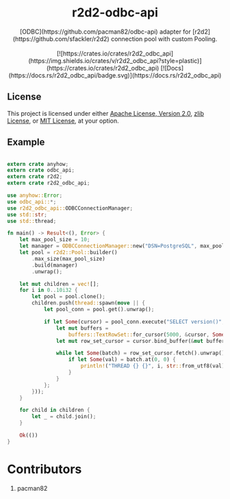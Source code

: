 <h1 align="center">
    r2d2-odbc-api
</h1>
<div align="center">
    [ODBC](https://github.com/pacman82/odbc-api) adapter for [r2d2](https://github.com/sfackler/r2d2) connection pool with custom Pooling.
</div>
<br />
<div align="center">
    [![https://crates.io/crates/r2d2_odbc_api](https://img.shields.io/crates/v/r2d2_odbc_api?style=plastic)](https://crates.io/crates/r2d2_odbc_api)
    [![Docs](https://docs.rs/r2d2_odbc_api/badge.svg)](https://docs.rs/r2d2_odbc_api)
</div>

## License

This project is licensed under either [Apache License, Version 2.0](LICENSE-APACHE), [zlib License](LICENSE-ZLIB), or [MIT License](LICENSE-MIT), at your option.


## Example

```rust

extern crate anyhow;
extern crate odbc_api;
extern crate r2d2;
extern crate r2d2_odbc_api;

use anyhow::Error;
use odbc_api::*;
use r2d2_odbc_api::ODBCConnectionManager;
use std::str;
use std::thread;

fn main() -> Result<(), Error> {
    let max_pool_size = 10;
    let manager = ODBCConnectionManager::new("DSN=PostgreSQL", max_pool_size);
    let pool = r2d2::Pool::builder()
        .max_size(max_pool_size)
        .build(manager)
        .unwrap();

    let mut children = vec![];
    for i in 0..10i32 {
        let pool = pool.clone();
        children.push(thread::spawn(move || {
            let pool_conn = pool.get().unwrap();

            if let Some(cursor) = pool_conn.execute("SELECT version()", ()).unwrap() {
                let mut buffers =
                    buffers::TextRowSet::for_cursor(5000, &cursor, Some(4096)).unwrap();
                let mut row_set_cursor = cursor.bind_buffer(&mut buffers).unwrap();

                while let Some(batch) = row_set_cursor.fetch().unwrap() {
                    if let Some(val) = batch.at(0, 0) {
                        println!("THREAD {} {}", i, str::from_utf8(val).unwrap());
                    }
                }
            };
        }));
    }

    for child in children {
        let _ = child.join();
    }

    Ok(())
}

```


# Contributors
1. pacman82